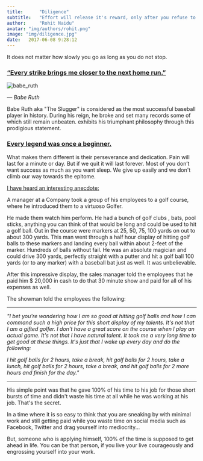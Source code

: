 ```yaml
---
title:      "Diligence"
subtitle:   "Effort will release it's reward, only after you refuse to quit"
author:     "Rohit Naidu"
avatar: "img/authors/rohit.png"
image: "img/diligence.jpg"
date:   2017-06-08 9:28:12
---
```


It does not matter how slowly you go as long as you do not stop. 

### <u>“Every strike brings me closer to the next home run.”</u> 

![babe_ruth]({{site.baseurl}}/img/babe_ruth.jpg)

*― Babe Ruth*

Babe Ruth aka "The Slugger" is considered as the most successful baseball player in history. During his reign, he broke and set many records some of which still remain unbeaten. exhibits his triumphant philosophy through this prodigious statement. 



### <u>Every legend was once a beginner.</u> 

What makes them different is their perseverance and dedication. Pain will last for a minute or day. But if we quit it will last forever. Most of you don’t want success as much as you want sleep. We give up easily and we don't climb our way towards the epitome.

<u>I have heard an interesting anecdote:</u>

A manager at a Company took a group of his employees to a golf course, where he introduced them to a virtuoso Golfer.

He made them watch him perform. He had a bunch of golf clubs , bats, pool sticks, anything you can think of that would be long and could be used to hit a golf ball. Out in the course were markers at 25, 50, 75, 100 yards on out to about 300 yards. This man went through a half hour display of hitting golf balls to these markers and landing every ball within about 2-feet of the marker. Hundreds of balls without fail. He was an absolute magician and could drive 300 yards, perfectly straight with a putter and hit a golf ball 100 yards (or to any marker) with a baseball bat just as well. It was unbelievable.

After this impressive display, the sales manager told the employees that he paid him                  $ 20,000 in cash to do that 30 minute show and paid for all of his expenses as well. 

The showman told the employees the following:

------

*"I bet you're wondering how I am so good at hitting golf balls and how I can command such a high price for this short display of my talents. It's not that I am a gifted golfer. I don't have a great score on the course when I play an actual game. It's not that I have natural talent. It took me a very long time to get good at these things. It's just that I wake up every day and do the following:*

*I hit golf balls for 2 hours, take a break, hit golf balls for 2 hours, take a lunch, hit golf balls for 2 hours, take a break, and hit golf balls for 2 more hours and finish for the day."*

------

His simple point was that he gave 100% of his time to his job for those short bursts of time and didn't waste his time at all while he was working at his job. That's the secret. 

In a time where it is so easy to think that you are sneaking by with minimal work and still getting paid while you waste time on social media such as Facebook, Twitter and drag yourself into mediocrity... 

But, someone who is applying himself, 100% of the time is supposed to get ahead in life. You can be that person, if you live your live courageously and engrossing yourself into your work. 
